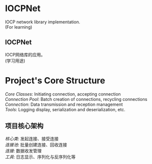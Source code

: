 # IOCPNet
IOCP network library implementation.  
(For learning)

## IOCPNet
IOCP网络库的应用。  
(学习用途)

# Project's Core Structure
*Core Classes*: Initiating connection, accepting connection  
*Connection Pool*: Batch creation of connections, recycling connections  
*Connection*: Data transmission and reception management  
*Tools*: Logging display, serialization and deserialization, etc.  

## 项目核心架构
*核心类*: 发起连接、接受连接  
*连接池*: 批量创建连接、回收连接  
*连接*: 数据收发管理  
*工具*: 日志显示、序列化与反序列化等  
